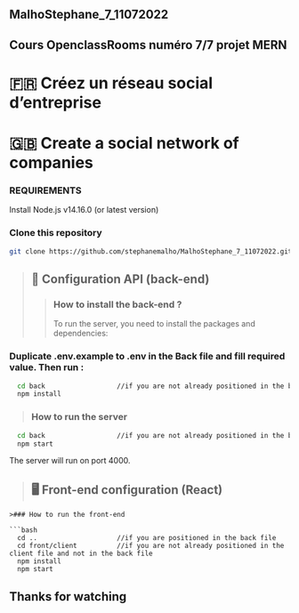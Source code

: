 ## MalhoStephane_7_11072022
## Cours OpenclassRooms numéro 7/7 projet MERN
# 🇫🇷 Créez un réseau social d’entreprise
# 🇬🇧 Create a social network of companies

### REQUIREMENTS

Install Node.js v14.16.0 (or latest version)

### Clone this repository

```bash
git clone https://github.com/stephanemalho/MalhoStephane_7_11072022.git
```
>## 📡 Configuration API (back-end)
>>### How to install the back-end ?
>>To run the server, you need to install the packages and dependencies:
### Duplicate .env.example to .env in the Back file and fill required value. Then run :

```bash
  cd back                  //if you are not already positioned in the back named file
  npm install
```

>### How to run the server

```bash
  cd back                  //if you are not already positioned in the back named file
  npm start
```
The server will run on port 4000.


>## 🖥 Front-end configuration (React) 
```
>### How to run the front-end

```bash
  cd ..                    //if you are positioned in the back file
  cd front/client          //if you are not already positioned in the client file and not in the back file
  npm install
  npm start
```


## Thanks for watching
